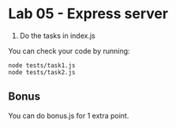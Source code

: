 # Lab 05 - Express server

1. Do the tasks in index.js

You can check your code by running:
```
node tests/task1.js
node tests/task2.js
```

## Bonus
You can do bonus.js for 1 extra point.